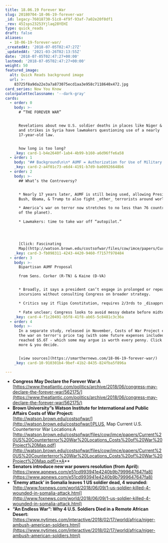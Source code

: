 ```yaml
---
title: 18.06.19 Forever War
slug: 20180704-18-06-19-forever-war
_id: legacy-76018730-51c8-4f9f-93af-7a02e20f0df1
_rev: 45Isps23253Yjlaq28YEHI
type: quick_reads
draft: false
aliases:
  - 18-06-19-forever-war/
_createdAt: '2018-07-05T02:47:27Z'
_updatedAt: '2021-03-26T02:13:55Z'
date: '2018-07-05T02:47:27+00:00'
lastmod: '2018-07-05T02:47:27+00:00'
weight: 50
featured_image:
  alt: Quick Reads background image
  url: >-
    83725f8a9da22e3a7a873075ecd1aa3e958c7118640x472.jpg
card_series: Now You Know
colorpaletteclassname: '--dark-gray'
cards:
  - order: 0
    body: >-
      # “THE FOREVER WAR”


      Revelations about new U.S. soldier deaths in places like Niger & Somalia
      and strikes in Syria have lawmakers questioning use of a nearly
      17-year-old law.


      how long is too long?
    _key: card-1-b4e2640f-1ab4-4b99-b160-a6d96ffe6a58
  - order: 1
    body: "## Background\n\n* AUMF = Authorization for Use of Military Force\n* AUMF became public law on Sept. 18, 2001 after 9/11 attacks.\n* Allows president to use ‘all necessary & appropriate forces against’ terrorists who committed or aided in 9/11 attacks a\x13 particularly, Al Qaeda & Taliban.\n\n\n\nsounds reasonable..."
    _key: card-2-a4f01c73-e6d4-4191-b7d9-ba00926648b6
  - order: 2
    body: >-
      ## What’s the Controversy?


      * Nearly 17 years later, AUMF is still being used, allowing Presidents
      Bush, Obama, & Trump to also fight _other_ terrorists around world.

      * America’s war on terror now stretches to no less than 76 countries (39%
      of the planet).

      * Lawmakers: time to take war off “autopilot.”




      [Click: Fascinating
      Map](http://watson.brown.edu/costsofwar/files/cow/imce/papers/Current%20US%20Counterterror%20War%20Locations_Costs%20of%20War%20Project%20Map.pdf)
    _key: card-3-fb098311-4243-4420-9460-f7157f978484
  - order: 3
    body: >-
      Bipartisan AUMF Proposal  

      from Sens. Corker (R-TN) & Kaine (D-VA)


      * Broadly, it says a president can’t engage in prolonged or repeated
      incursions without consulting Congress on broader strategy.

      * Critics say it flips Constitution, requires 2/3rds to _disapprove_ war.

      * Fate unclear; Congress looks to avoid messy debate before midterms.
    _key: card-4-f1c20491-b5f8-41f8-ab65-5c8481c3c36a
  - order: 4
    body: >-
      In a separate study, released in November, Costs of War Project estimated
      the war on terror's price tag (with some future expenses included) has
      reached $5.6T - which some may argue is worth every penny. Click to read
      more & you decide.


      [view sources](https://smarthernews.com/18-06-19-forever-war/)
    _key: card-10-910301b4-9bef-41b2-8435-824fba5f896a

---
```

* **Congress May Declare the Forever War:A**  
[https://www.theatlantic.com/politics/archive/2018/06/congress-may-declare-the-forever-war/562175/](https://www.theatlantic.com/politics/archive/2018/06/congress-may-declare-the-forever-war/562175/)
* **Brown University”s Watson Institute for International and Public Affairs Costs of War Project:**  
[http://watson.brown.edu/costsofwar/](http://watson.brown.edu/costsofwar/)PLUS, Map Current U.S. Counterterror War Locations:A [http://watson.brown.edu/costsofwar/files/cow/imce/papers/Current%20US%20Counterterror%20War%20Locations_Costs%20of%20War%20Project%20Map.pdf](http://watson.brown.edu/costsofwar/files/cow/imce/papers/Current%20US%20Counterterror%20War%20Locations_Costs%20of%20War%20Project%20Map.pdf)**A**
* **Senators introduce new war powers resolution (from April):**  
[https://www.apnews.com/e51cd993941e4240b9b7999647647fa8](https://www.apnews.com/e51cd993941e4240b9b7999647647fa8)
* **‘Enemy attack’ in Somalia leaves 1 US soldier dead, 4 wounded:**  
[http://www.foxnews.com/world/2018/06/09/1-us-soldier-killed-4-wounded-in-somalia-attack.html](http://www.foxnews.com/world/2018/06/09/1-us-soldier-killed-4-wounded-in-somalia-attack.html)
* **“An Endless War”: Why 4 U.S. Soldiers Died in a Remote African Desert:**  
[https://www.nytimes.com/interactive/2018/02/17/world/africa/niger-ambush-american-soldiers.html](https://www.nytimes.com/interactive/2018/02/17/world/africa/niger-ambush-american-soldiers.html)